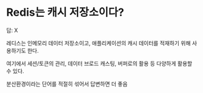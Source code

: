 # Redis는 캐시 저장소이다?
답: X

레디스는 인메모리 데이터 저장소이고, 애플리케이션의 캐시 데이터를 적재하기 위해 사용하기도 한다.

여기에서 세션/토큰의 관리, 데이터 브로드 캐스팅, 버퍼로의 활용 등 다양하게 활용할 수 있다. 

분산환경이라는 단어를 적절히 섞어서 답변하면 더 좋음



